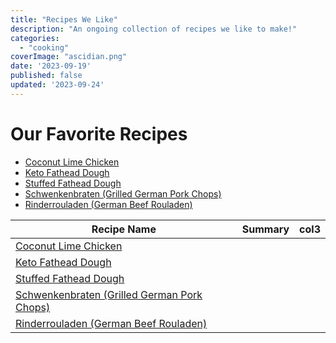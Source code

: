 ```yaml
---
title: "Recipes We Like"
description: "An ongoing collection of recipes we like to make!"
categories:
  - "cooking"
coverImage: "ascidian.png"
date: '2023-09-19'
published: false
updated: '2023-09-24'
---
```

<script> // usables
	import RecipeCard from '$lib/components/usables/RecipeCard/RecipeCard.svelte';
</script>


# Our Favorite Recipes

* [Coconut Lime Chicken](https://getinspiredeveryday.com/food/thai-coconut-lime-chicken/?fbclid=IwAR1TICqX3iGPPIVJ6EInQpAv3DxrhLvKNlM0MPmcOcA2xnGuwAtlaM_Xm90)
* [Keto Fathead Dough](https://www.allrecipes.com/recipe/273073/keto-fathead-bread/)
* [Stuffed Fathead Dough](https://www.thehungryelephant.ca/2017/03/18/stuffed-fathead-bread/?fbclid=IwAR3ZTgXU9rlrM_XnGFVNEyDFvO0Osi3CatfA5v2RrzOBhEffkbcgSQ3SWOY)
* [Schwenkenbraten (Grilled German Pork Chops)](https://heygrillhey.com/schwenkbraten-german-pork-chops/?fbclid=IwAR3K0VdyC9l0DGaOoicE33oI3SAGTy3vYASCl4bfPZbcTaP5_nHt_nyOBws)
* [Rinderrouladen (German Beef Rouladen)](https://dishnthekitchen.com/german-beef-rouladen-rinderrouladen/?fbclid=IwAR1T01Xal3nA_AwtEy5wjNXWy9lJE7q8S9Cz7HD5nx5zHmTw4btheSA_u5Q)

| Recipe Name                                                                                                                                                                 | Summary | col3 |
| --------------------------------------------------------------------------------------------------------------------------------------------------------------------------- | ------- | ---- |
| [Coconut Lime Chicken](https://getinspiredeveryday.com/food/thai-coconut-lime-chicken/?fbclid=IwAR1TICqX3iGPPIVJ6EInQpAv3DxrhLvKNlM0MPmcOcA2xnGuwAtlaM_Xm90)                   |         |      |
| [Keto Fathead Dough](https://www.allrecipes.com/recipe/273073/keto-fathead-bread/)                                                                                             |         |      |
| [Stuffed Fathead Dough](https://www.thehungryelephant.ca/2017/03/18/stuffed-fathead-bread/?fbclid=IwAR3ZTgXU9rlrM_XnGFVNEyDFvO0Osi3CatfA5v2RrzOBhEffkbcgSQ3SWOY)               |         |      |
| [Schwenkenbraten (Grilled German Pork Chops)](https://heygrillhey.com/schwenkbraten-german-pork-chops/?fbclid=IwAR3K0VdyC9l0DGaOoicE33oI3SAGTy3vYASCl4bfPZbcTaP5_nHt_nyOBws)   |         |      |
| [Rinderrouladen (German Beef Rouladen)](https://dishnthekitchen.com/german-beef-rouladen-rinderrouladen/?fbclid=IwAR1T01Xal3nA_AwtEy5wjNXWy9lJE7q8S9Cz7HD5nx5zHmTw4btheSA_u5Q) |         |      |

